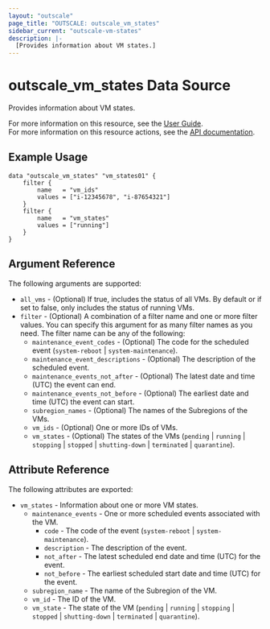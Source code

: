 ```yaml
---
layout: "outscale"
page_title: "OUTSCALE: outscale_vm_states"
sidebar_current: "outscale-vm-states"
description: |-
  [Provides information about VM states.]
---
```


# outscale_vm_states Data Source

Provides information about VM states.

For more information on this resource, see the [User Guide](https://docs.outscale.com/en/userguide/About-Instance-Lifecycle.html).  
For more information on this resource actions, see the [API documentation](https://docs.outscale.com/api#readvmsstate).

## Example Usage

```hcl
data "outscale_vm_states" "vm_states01" {
    filter {
        name   = "vm_ids"
        values = ["i-12345678", "i-87654321"]
    }
    filter {
        name   = "vm_states"
        values = ["running"]
    }
}
```


## Argument Reference

The following arguments are supported:

* `all_vms` - (Optional) If true, includes the status of all VMs. By default or if set to false, only includes the status of running VMs.
* `filter` - (Optional) A combination of a filter name and one or more filter values. You can specify this argument for as many filter names as you need. The filter name can be any of the following:
    * `maintenance_event_codes` - (Optional) The code for the scheduled event (`system-reboot` \| `system-maintenance`).
    * `maintenance_event_descriptions` - (Optional) The description of the scheduled event.
    * `maintenance_events_not_after` - (Optional) The latest date and time (UTC) the event can end.
    * `maintenance_events_not_before` - (Optional) The earliest date and time (UTC) the event can start.
    * `subregion_names` - (Optional) The names of the Subregions of the VMs.
    * `vm_ids` - (Optional) One or more IDs of VMs.
    * `vm_states` - (Optional) The states of the VMs (`pending` \| `running` \| `stopping` \| `stopped` \| `shutting-down` \| `terminated` \| `quarantine`).

## Attribute Reference

The following attributes are exported:

* `vm_states` - Information about one or more VM states.
    * `maintenance_events` - One or more scheduled events associated with the VM.
        * `code` - The code of the event (`system-reboot` \| `system-maintenance`).
        * `description` - The description of the event.
        * `not_after` - The latest scheduled end date and time (UTC) for the event.
        * `not_before` - The earliest scheduled start date and time (UTC) for the event.
    * `subregion_name` - The name of the Subregion of the VM.
    * `vm_id` - The ID of the VM.
    * `vm_state` - The state of the VM (`pending` \| `running` \| `stopping` \| `stopped` \| `shutting-down` \| `terminated` \| `quarantine`).
